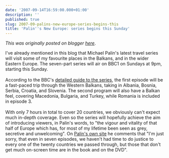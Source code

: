 ```yaml
---
date: '2007-09-14T16:59:00.000+01:00'
description: ''
published: true
slug: 2007-09-palins-new-europe-series-begins-this
title: 'Palin''s New Europe: series begins this Sunday'
---
```


*This was originally posted on blogger [here](https://blog.balkanology.com/2007/09/palins-new-europe-series-begins-this.html)*.

I've already mentioned in this blog that Michael Palin's latest travel series will visit some of my favourite places in the Balkans, and in the wider Eastern Europe. The seven-part series will air on BBC1 on Sundays at 9pm, starting this Sunday.<br /><br />According to the BBC's <a href="http://www.bbc.co.uk/palin/">detailed guide to the series</a>, the first episode will be a fast-paced trip through the Western Balkans, taking in Albania, Bosnia, Serbia, Croatia, and Slovenia. The second program will also have a Balkan feel, covering Macedonia, Bulgaria, and Turkey, while Romania is included in episode 3.<br /><br />With only 7 hours in total to cover 20 countries, we obviously can't expect much in-depth coverage. Even so the series will hopefully achieve the aim of introducing viewers, in Palin's words, to "the vigour and vitality of that half of Europe which has, for most of my lifetime been seen as grey, secretive and unwelcoming". On <a href="http://www.palinstravels.co.uk/static-51?topic=10800&amp;forum=12">Palin's own site</a> he comments that "I'm just sorry, that even in seven episodes, we haven't had time to do justice to every one of the twenty countries we passed through, but those that don't get much on-screen time are in the book and on the DVD".